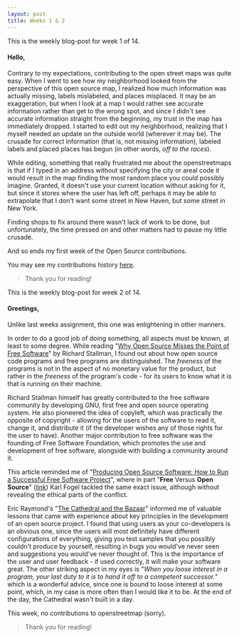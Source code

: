 ```yaml
---
layout: post
title: Weeks 1 & 2
---
```


This is the weekly blog-post for week 1 of 14.

#### Hello,

Contrary to my expectations, contributing to the open street maps was quite easy. When I went to see how my neighborhood looked from the perspective of this open source map, I realized how much information was actually missing, labels mislabeled, and places misplaced. It may be an exaggeration, but when I look at a map I would rather see accurate information rather than get to the wrong spot, and since I didn't see accurate information straight from the beginning, my trust in the map has immediately dropped. I started to edit out my neighborhood, realizing that I myself needed an update on the outside world (wherever it may be). The crusade for correct information (that is, not missing information), labeled labels and placed places has begun (in other words, *off to the races*). 

While editing, something that really frustrated me about the openstreetmaps is that if I typed in an address without specifying the city or areal code it would result in the map finding the most random place you could possibly imagine. Granted, it doesn't use your current location without asking for it, but since it stores where the user has left off, perhaps it may be able to extrapolate that I don't want some street in New Haven, but some street in New York.

Finding shops to fix around there wasn't lack of work to be done, but unfortunately, the time pressed on and other matters had to pause my little crusade.

And so ends my first week of the Open Source contributions.


You may see my contributions history [here](https://www.openstreetmap.org/user/Chocolate-Spaghet/history).

>Thank you for reading!

This is the weekly blog-post for week 2 of 14.

#### Greetings,

Unlike last weeks assignment, this one was enlightening in other manners.

In order to do a good job of doing something, all aspects must be known, at least to some degree. While reading "[Why Open Source Misses the Point of Free Software](https://www.gnu.org/philosophy/open-source-misses-the-point.html)" by Richard Stallman, I found out about how open source code programs and free programs are distinguished. The *freeness* of the programs is not in the aspect of no monetary value for the product, but rather in the *freeness* of the program's code - for its users to know what it is that is running on their machine.

Richard Stallman himself has greatly contributed to the free software community by developing GNU, first free and open source operating system. He also pioneered the idea of copyleft, which was practically the opposite of copyright - allowing for the users of the software to read it, change it, and distribute it (if the developer wishes any of those rights for the user to have). Another major contribution to free software was the founding of Free Software Foundation, which promotes the use and development of free software, alongside with building a community around it.

This article reminded me of "[Producing Open Source Software: How to Run a Successful Free Software Project](https://www.gnu.org/philosophy/open-source-misses-the-point.html)", where in part "**Free** Versus **Open Source**" ([link](https://producingoss.com/en/introduction.html#free-vs-open-source)) Karl Fogel tackled the same exact issue, although without revealing the ethical parts of the conflict.

Eric Raymond's "[The Cathedral and the Bazaar](http://www.catb.org/~esr/writings/cathedral-bazaar/cathedral-bazaar/index.html)" informed me of valuable lessons that came with experience about key principles in the development of an open source project. I found that using users as your co-developers is an obvious one, since the users will most definitely have different configurations of everything, giving you test samples that you possibly couldn't produce by yourself, resulting in bugs you would've never seen and suggestions you would've never thought of. This is the importance of the user and user feedback - if used correctly, it will make your software great. The other striking aspect in my eyes is "*When you loose interest in a program, your last duty to it is to hand it off to a competent successor.*" which is a wonderful advice, since one is bound to loose interest at some point, which, in my case is more often than I would like it to be. At the end of the day, the Cathedral wasn't built in a day.

This week, no contributions to openstreetmap (sorry).

>Thank you for reading!
